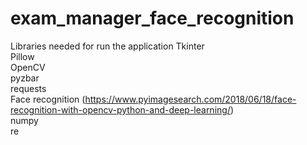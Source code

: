 # exam_manager_face_recognition
Libraries needed for run the application
Tkinter <br/>
Pillow <br/>
OpenCV <br/>
pyzbar <br/>
requests <br/>
Face recognition (https://www.pyimagesearch.com/2018/06/18/face-recognition-with-opencv-python-and-deep-learning/) <br/>
numpy <br/>
re
